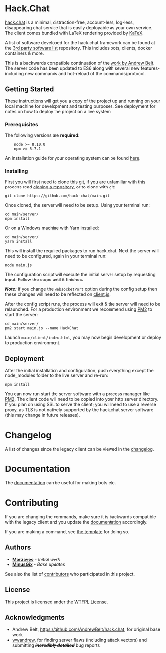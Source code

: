 # Hack.Chat

[hack.chat](https://hack.chat/) is a minimal, distraction-free, account-less, log-less, disappearing chat service that is easily deployable as your own service. The client comes bundled with LaTeX rendering provided by [KaTeX](https://github.com/Khan/KaTeX).

A list of software developed for the hack.chat framework can be found at the [3rd party software list](https://github.com/hack-chat/3rd-party-software-list) repository. This includes bots, clients, docker containers & more.

This is a backwards compatible continuation of the [work by Andrew Belt](https://github.com/AndrewBelt/hack.chat). The server code has been updated to ES6 along with several new features- including new commands and hot-reload of the commands/protocol.

## Getting Started

These instructions will get you a copy of the project up and running on your local machine for development and testing purposes. See deployment for notes on how to deploy the project on a live system.

### Prerequisites

The following versions are __required__:

```
    node >= 8.10.0
    npm >= 5.7.1
```

An installation guide for your operating system can be found [here](https://nodejs.org/en/download/package-manager/).

### Installing

First you will first need to clone this git, if you are unfamiliar with this process read [cloning a repository](https://help.github.com/articles/cloning-a-repository/), or to clone with git:

```
git clone https://github.com/hack-chat/main.git
```

Once cloned, the server will need to be setup. Using your terminal run:

```
cd main/server/
npm install
```

Or on a Windows machine with Yarn installed:

```
cd main/server/
yarn install
```

This will install the required packages to run hack.chat. Next the server will need to be configured, again in your terminal run:

```
node main.js
```

The configuration script will execute the initial server setup by requesting input. Follow the steps until it finishes.

___Note:___ if you change the `websocketPort` option during the config setup then these changes will need to be reflected on [client.js](https://github.com/hack-chat/main/blob/master/client/client.js#L59).

After the config script runs, the process will exit & the server will need to be relaunched. For a production environment we recommend using [PM2](https://github.com/Unitech/pm2) to start the server:

```
cd main/server/
pm2 start main.js --name HackChat
```

Launch `main/client/index.html`, you may now begin development or deploy to production environment.

## Deployment

After the initial installation and configuration, push everything except the node_modules folder to the live server and re-run:

```
npm install
```

You can now run start the server software with a process manager like [PM2](https://github.com/Unitech/pm2). The client code will need to be copied into your http server directory. If you plan on using SSL to serve the client; you will need to use a reverse proxy, as TLS is not natively supported by the hack.chat server software (this may change in future releases).

# Changelog

A list of changes since the legacy client can be viewed in the [changelog](CHANGELOG.md).

# Documentation

The [documentation](DOCUMENTATION.md) can be useful for making bots etc.

# Contributing

If you are changing the commands, make sure it is backwards compatible with the legacy client and you update the [documentation](DOCUMENTATION.md) accordingly.

If you are making a command, see [the template](server/src/commands/core/showcase.js) for doing so.

## Authors

* [**Marzavec**](https://github.com/marzavec) - *Initial work*
* [**MinusGix**](https://github.com/MinusGix) - *Base updates*

See also the list of [contributors](https://github.com/hack-chat/main/graphs/contributors) who participated in this project.

## License

This project is licensed under the [WTFPL License](LICENSE).

## Acknowledgments

* Andrew Belt, https://github.com/AndrewBelt/hack.chat, for original base work
* [wwandrew](https://github.com/wwandrew/), for finding server flaws (including attack vectors) and submitting ~~___incredibly detailed___~~ bug reports
